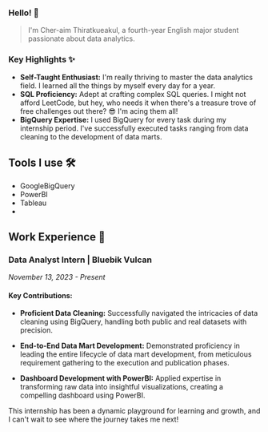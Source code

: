 ### Hello! 👋

> I'm Cher-aim Thiratkueakul, a fourth-year English major student passionate about data analytics.
### Key Highlights ✨
- **Self-Taught Enthusiast:** I'm really thriving to master the data analytics field. I learned all the things by myself every day for a year.
- **SQL Proficiency:** Adept at crafting complex SQL queries. I might not afford LeetCode, but hey, who needs it when there's a treasure trove of free challenges out there? 😎 I'm acing them all!
- **BigQuery Expertise:** I used BigQuery for every task during my internship period. I've successfully executed tasks ranging from data cleaning to the development of data marts.


## Tools I use 🛠️
- GoogleBigQuery
- PowerBI
- Tableau
- 

## Work Experience 💼
### Data Analyst Intern | Bluebik Vulcan
*November 13, 2023 - Present*

#### Key Contributions:
- **Proficient Data Cleaning:** Successfully navigated the intricacies of data cleaning using BigQuery, handling both public and real datasets with precision.

- **End-to-End Data Mart Development:** Demonstrated proficiency in leading the entire lifecycle of data mart development, from meticulous requirement gathering to the execution and publication phases.

- **Dashboard Development with PowerBI:** Applied expertise in transforming raw data into insightful visualizations, creating a compelling dashboard using PowerBI.

This internship has been a dynamic playground for learning and growth, and I can't wait to see where the journey takes me next!
